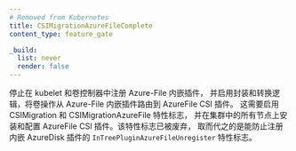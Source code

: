 ```yaml
---
# Removed from Kubernetes
title: CSIMigrationAzureFileComplete
content_type: feature_gate

_build:
  list: never
  render: false
---
```

<!--
Stops registering the Azure-File in-tree
plugin in kubelet and volume controllers and enables shims and translation
logic to route volume operations from the Azure-File in-tree plugin to
AzureFile CSI plugin. Requires CSIMigration and CSIMigrationAzureFile feature
flags  enabled and AzureFile CSI plugin installed and configured on all nodes
in the cluster. This flag has been deprecated in favor of the
`InTreePluginAzureFileUnregister` feature flag which prevents the registration
 of in-tree AzureFile plugin.
-->
停止在 kubelet 和卷控制器中注册 Azure-File 内嵌插件，
并启用封装和转换逻辑，将卷操作从 Azure-File 内嵌插件路由到 AzureFile CSI 插件。
这需要启用 CSIMigration 和 CSIMigrationAzureFile 特性标志，
并在集群中的所有节点上安装和配置 AzureFile CSI 插件。该特性标志已被废弃，
取而代之的是能防止注册内嵌 AzureDisk 插件的 `InTreePluginAzureFileUnregister` 特性标志。
